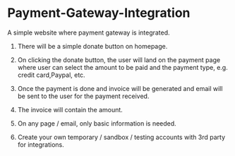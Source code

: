 # Payment-Gateway-Integration

A simple website where payment gateway is integrated.

1. There will be a simple donate button on homepage. 

2. On clicking the donate button, the user will land on the payment page where user can select the amount to be paid and the payment type, e.g. credit card,Paypal, etc.

3. Once the payment is done and invoice will be generated and email will be sent to the user for the payment received. 

4. The invoice will contain the amount.

5. On any page / email, only basic information is needed.

6. Create your own temporary / sandbox / testing accounts with 3rd party for integrations.
